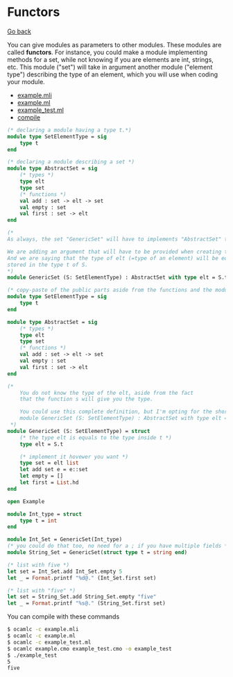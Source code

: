 # Functors

[Go back](../index.md#advanced-concepts)

You can give modules as parameters to other modules. These modules are called **functors**. For instance, you could make a module implementing methods for a set, while not knowing if you are elements are int, strings, etc. This module ("set") will take in argument another module ("element type") describing the type of an element, which you will use when coding your module.

<ul class="nav nav-tabs">
    <li class="nav-item">
        <a href="#mli" class="nav-link tab-link active" data-bs-toggle="tab">example.mli</a>
    </li>
    <li class="nav-item">
        <a href="#ml" class="nav-link tab-link" data-bs-toggle="tab">example.ml</a>
    </li>
    <li class="nav-item">
        <a href="#run" class="nav-link tab-link" data-bs-toggle="tab">example_test.ml</a>
    </li>
	<li class="nav-item">
		<a href="#compile" class="nav-link tab-link" data-bs-toggle="tab">compile</a>
	</li>
</ul>
<div class="tab-content">
<div class="tab-pane fade show active" id="mli">

```ocaml
(* declaring a module having a type t.*)
module type SetElementType = sig
	type t
end

(* declaring a module describing a set *)
module type AbstractSet = sig
	(* types *)
	type elt
    type set
    (* functions *)
    val add : set -> elt -> set
	val empty : set
    val first : set -> elt
end

(*
As always, the set "GenericSet" will have to implements "AbstractSet" types and methods.

We are adding an argument that will have to be provided when creating the generic set: S.
And we are saying that the type of elt (=type of an element) will be equals to the type
stored in the type t of S.
*)
module GenericSet (S: SetElementType) : AbstractSet with type elt = S.t
```
</div>
<div class="tab-pane fade" id="ml">

```ocaml
(* copy-paste of the public parts aside from the functions and the modules that are implemented *)
module type SetElementType = sig
	type t
end

module type AbstractSet = sig
	(* types *)
	type elt
    type set
    (* functions *)
    val add : set -> elt -> set
	val empty : set
    val first : set -> elt
end

(*
	You do not know the type of the elt, aside from the fact
	that the function s will give you the type.

	You could use this complete definition, but I'm opting for the shorter one
	module GenericSet (S: SetElementType) : AbstractSet with type elt = S.t = struct
 *)
module GenericSet (S: SetElementType) = struct
	(* the type elt is equals to the type inside t *)
	type elt = S.t

	(* implement it hovewer you want *)
	type set = elt list
	let add set e = e::set
	let empty = []
    let first = List.hd
end
```
</div>
<div class="tab-pane fade" id="run">

```ocaml
open Example

module Int_type = struct
	type t = int
end

module Int_Set = GenericSet(Int_type)
(* you could do that too, no need for a ; if you have multiple fields *)
module String_Set = GenericSet(struct type t = string end)

(* list with five *)
let set = Int_Set.add Int_Set.empty 5
let _ = Format.printf "%d@." (Int_Set.first set)

(* list with "five" *)
let set = String_Set.add String_Set.empty "five"
let _ = Format.printf "%s@." (String_Set.first set)
```
</div>
<div class="tab-pane fade" id="compile">

<p class="pt-3">You can compile with these commands</p>

```bash
$ ocamlc -c example.mli
$ ocamlc -c example.ml
$ ocamlc -c example_test.ml
$ ocamlc example.cmo example_test.cmo -o example_test
$ ./example_test
5
five
```
</div>
</div>